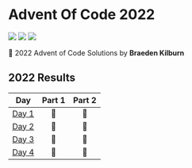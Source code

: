 # Advent Of Code 2022

![](https://img.shields.io/badge/Day%20📅-6-red)
![](https://img.shields.io/badge/Stars%20⭐-0-yellow)
![](https://img.shields.io/badge/Days%20Completed-5-blue)

🎄 2022 Advent of Code Solutions by **Braeden Kilburn**

<!--- advent_readme_stars table --->

## 2022 Results

|                     Day                      | Part 1 | Part 2 |
| :------------------------------------------: | :----: | :----: |
| [Day 1](https://adventofcode.com/2022/day/1) |   🎄   |   🎄   |
| [Day 2](https://adventofcode.com/2022/day/2) |   🎄   |   🎄   |
| [Day 3](https://adventofcode.com/2022/day/3) |   🎄   |   🎄   |
| [Day 4](https://adventofcode.com/2022/day/4) |   🎄   |   🎄   |

<!--- advent_readme_stars table --->
